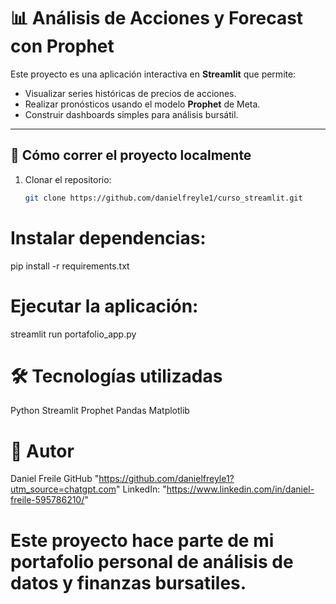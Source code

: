 # 📊 Análisis de Acciones y Forecast con Prophet

Este proyecto es una aplicación interactiva en **Streamlit** que permite:

- Visualizar series históricas de precios de acciones.  
- Realizar pronósticos usando el modelo **Prophet** de Meta.  
- Construir dashboards simples para análisis bursátil.  

---

## 🚀 Cómo correr el proyecto localmente

1. Clonar el repositorio:
   ```bash
   git clone https://github.com/danielfreyle1/curso_streamlit.git


# Instalar dependencias: 
pip install -r requirements.txt

# Ejecutar la aplicación:
streamlit run portafolio_app.py

# 🛠️ Tecnologías utilizadas
Python
Streamlit
Prophet
Pandas
Matplotlib

# 👤 Autor

Daniel Freile
GitHub "https://github.com/danielfreyle1?utm_source=chatgpt.com"
LinkedIn: "https://www.linkedin.com/in/daniel-freile-595786210/"

# Este proyecto hace parte de mi portafolio personal de análisis de datos y finanzas bursatiles.
